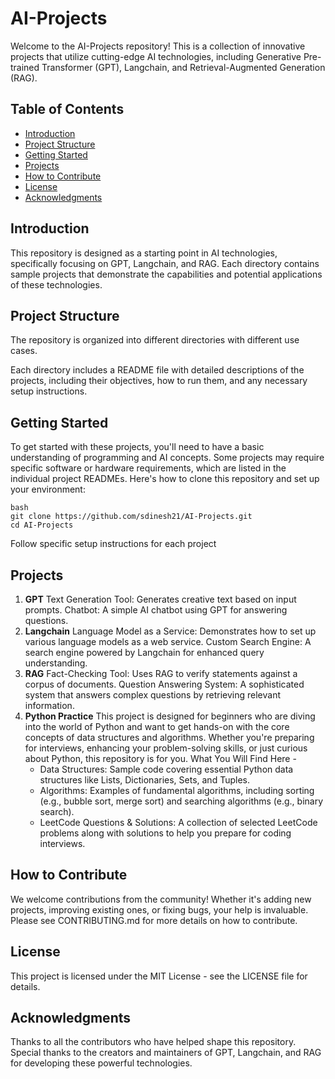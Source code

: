 # AI-Projects

Welcome to the AI-Projects repository! This is a collection of innovative projects that utilize cutting-edge AI technologies, including Generative Pre-trained Transformer (GPT), Langchain, and Retrieval-Augmented Generation (RAG).

## Table of Contents

- [Introduction](#introduction)
- [Project Structure](#project-structure)
- [Getting Started](#getting-started)
- [Projects](#projects)
- [How to Contribute](#how-to-contribute)
- [License](#license)
- [Acknowledgments](#acknowledgments)

## Introduction

This repository is designed as a starting point in AI technologies, specifically focusing on GPT, Langchain, and RAG. Each directory contains sample projects that demonstrate the capabilities and potential applications of these technologies.

## Project Structure

The repository is organized into different directories with different use cases.

Each directory includes a README file with detailed descriptions of the projects, including their objectives, how to run them, and any necessary setup instructions.

## Getting Started

To get started with these projects, you'll need to have a basic understanding of programming and AI concepts. Some projects may require specific software or hardware requirements, which are listed in the individual project READMEs.
Here's how to clone this repository and set up your environment:<br />
```
bash
git clone https://github.com/sdinesh21/AI-Projects.git
cd AI-Projects
```
Follow specific setup instructions for each project

## Projects

1. **GPT**
Text Generation Tool: Generates creative text based on input prompts.
Chatbot: A simple AI chatbot using GPT for answering questions.
2. **Langchain**
Language Model as a Service: Demonstrates how to set up various language models as a web service.
Custom Search Engine: A search engine powered by Langchain for enhanced query understanding.
3. **RAG**
Fact-Checking Tool: Uses RAG to verify statements against a corpus of documents.
Question Answering System: A sophisticated system that answers complex questions by retrieving relevant information.
4. **Python Practice**
This project is designed for beginners who are diving into the world of Python and want to get hands-on with the core concepts of data structures and algorithms. Whether you're preparing for interviews, enhancing your problem-solving skills, or just curious about Python, this repository is for you.
What You Will Find Here -
    - Data Structures: Sample code covering essential Python data structures like Lists, Dictionaries, Sets, and Tuples.
    - Algorithms: Examples of fundamental algorithms, including sorting (e.g., bubble sort, merge sort) and searching   algorithms (e.g., binary search).
    - LeetCode Questions & Solutions: A collection of selected LeetCode problems along with solutions to help you prepare for coding interviews.

## How to Contribute

We welcome contributions from the community! Whether it's adding new projects, improving existing ones, or fixing bugs, your help is invaluable. Please see CONTRIBUTING.md for more details on how to contribute.

## **License**

This project is licensed under the MIT License - see the LICENSE file for details.

## **Acknowledgments**

Thanks to all the contributors who have helped shape this repository.
Special thanks to the creators and maintainers of GPT, Langchain, and RAG for developing these powerful technologies.
